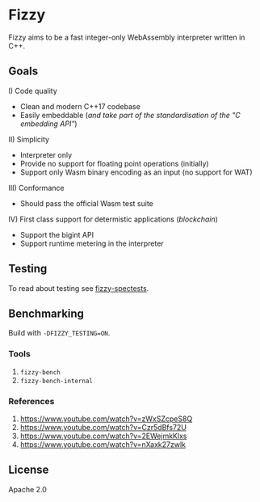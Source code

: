 # Fizzy

Fizzy aims to be a fast integer-only WebAssembly interpreter written in C++.

## Goals

I) Code quality
- Clean and modern C++17 codebase
- Easily embeddable (*and take part of the standardisation of the "C embedding API"*)

II) Simplicity
- Interpreter only
- Provide no support for floating point operations (initially)
- Support only Wasm binary encoding as an input (no support for WAT)

III) Conformance
- Should pass the official Wasm test suite

IV) First class support for determistic applications (*blockchain*)
- Support the bigint API
- Support runtime metering in the interpreter

## Testing

To read about testing see [fizzy-spectests](./test/spectests/README.md).

## Benchmarking

Build with `-DFIZZY_TESTING=ON`.

### Tools

1. `fizzy-bench`
2. `fizzy-bench-internal`

### References

1. https://www.youtube.com/watch?v=zWxSZcpeS8Q
2. https://www.youtube.com/watch?v=Czr5dBfs72U
3. https://www.youtube.com/watch?v=2EWejmkKlxs
4. https://www.youtube.com/watch?v=nXaxk27zwlk

## License

Apache 2.0
